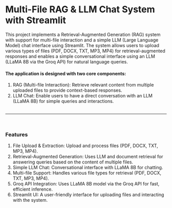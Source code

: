 # **Multi-File RAG & LLM Chat System with Streamlit**

This project implements a Retrieval-Augmented Generation (RAG) system with support for multi-file interaction and a simple LLM (Large Language Model) chat interface
using Streamlit. The system allows users to upload various types of files (PDF, DOCX, TXT, MP3, MP4) for retrieval-augmented responses and enables a
simple conversational interface using an LLM (LLaMA 8B via the Groq API) for natural language queries.<br>

#### The application is designed with two core components:<br>
1. RAG (Multi-file Interaction): Retrieve relevant content from multiple uploaded files to provide context-based responses.<br>
2. LLM Chat: Enable users to have a direct conversation with an LLM (LLaMA 8B) for simple queries and interactions.<br><br>
<hr>
<br>

### **Features**
1. File Upload & Extraction: Upload and process files (PDF, DOCX, TXT, MP3, MP4).
2. Retrieval-Augmented Generation: Uses LLM and document retrieval for answering queries based on the content of multiple files.
3. Simple LLM Chat: Conversational interface with LLaMA 8B for chatting.
4. Multi-file Support: Handles various file types for retrieval (PDF, DOCX, TXT, MP3, MP4).
5. Groq API Integration: Uses LLaMA 8B model via the Groq API for fast, efficient inference.
6. Streamlit UI: A user-friendly interface for uploading files and interacting with the system.


